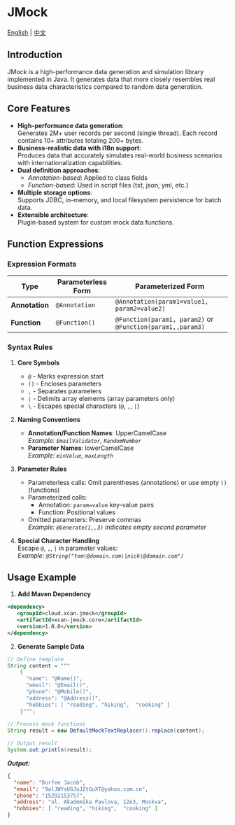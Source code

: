 # JMock

[English](README.md) | [中文](README_zh.md)

## Introduction

JMock is a high-performance data generation and simulation library implemented in Java. It generates data that more closely resembles real business data characteristics compared to random data generation.

## Core Features

- **High-performance data generation**:  
  Generates 2M+ user records per second (single thread). Each record contains 10+ attributes totaling 200+ bytes.
- **Business-realistic data with i18n support**:  
  Produces data that accurately simulates real-world business scenarios with internationalization capabilities.
- **Dual definition approaches**:
    - *Annotation-based*: Applied to class fields
    - *Function-based*: Used in script files (txt, json, yml, etc.)
- **Multiple storage options**:  
  Supports JDBC, in-memory, and local filesystem persistence for batch data.
- **Extensible architecture**:  
  Plugin-based system for custom mock data functions.

## Function Expressions

### Expression Formats

| Type              | Parameterless Form | Parameterized Form                     |
|-------------------|-------------------|----------------------------------------|
| **Annotation**    | `@Annotation`     | `@Annotation(param1=value1, param2=value2)` |
| **Function**      | `@Function()`     | `@Function(param1, param2)` or `@Function(param1,,param3)` |

### Syntax Rules

1. **Core Symbols**
    - `@` - Marks expression start
    - `()` - Encloses parameters
    - `,` - Separates parameters
    - `|` - Delimits array elements (array parameters only)
    - `\` - Escapes special characters (`@`, `,`, `|`)

2. **Naming Conventions**
    - **Annotation/Function Names**: UpperCamelCase  
      *Example: `EmailValidator`, `RandomNumber`*
    - **Parameter Names**: lowerCamelCase  
      *Example: `minValue`, `maxLength`*

3. **Parameter Rules**
    - Parameterless calls: Omit parentheses (annotations) or use empty `()` (functions)
    - Parameterized calls:
        - Annotation: `param=value` key-value pairs
        - Function: Positional values
    - Omitted parameters: Preserve commas  
      *Example: `@Generate(1,,3)` indicates empty second parameter*

4. **Special Character Handling**  
   Escape `@`, `,`, `|` in parameter values:  
   *Example: `@String("tom\@domain.com\|nick\@domain.com")`*

## Usage Example

1. **Add Maven Dependency**
```xml
<dependency>
   <groupId>cloud.xcan.jmock</groupId>
   <artifactId>xcan-jmock.core</artifactId>
   <version>1.0.0</version>
</dependency>
```

2. **Generate Sample Data**
```java
// Define template
String content = """
    {
      "name": "@Name()",
      "email": "@Email()",
      "phone": "@Mobile()",
      "address": "@Address()",
      "hobbies": [ "reading", "hiking",  "cooking" ]
    }""";
    
// Process mock functions
String result = new DefaultMockTextReplacer().replace(content);

// Output result
System.out.println(result);
```

***Output:***
```json
{
  "name": "Durfee Jacob",
  "email": "9alJWYsUGJuJZtGuXT@yahoo.com.cn",
  "phone": "15292153757",
  "address": "ul. Akademika Pavlova, 12к3, Moskva",
  "hobbies": [ "reading", "hiking",  "cooking" ]
}
```
